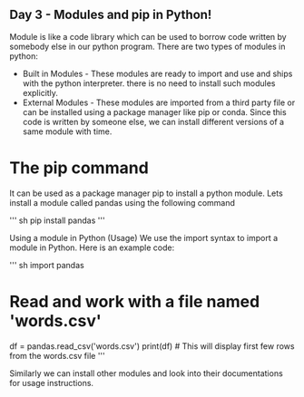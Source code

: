 ## Day 3 - Modules and pip in Python!

Module is like a code library which can be used to borrow code written by somebody else in our python program. There are two types of modules in python:

- Built in Modules - These modules are ready to import and use and ships with the python interpreter. there is no need to install such modules explicitly.
- External Modules - These modules are imported from a third party file or can be installed using a package manager like pip or conda. Since this code is written by someone else, we can install different versions of a same module with time.

# The pip command

It can be used as a package manager pip to install a python module. Lets install a module called pandas using the following command

''' sh
pip install pandas
'''

Using a module in Python (Usage)
We use the import syntax to import a module in Python. Here is an example code:

''' sh
import pandas

# Read and work with a file named 'words.csv'

df = pandas.read_csv('words.csv')
print(df) # This will display first few rows from the words.csv file
'''

Similarly we can install other modules and look into their documentations for usage instructions.
